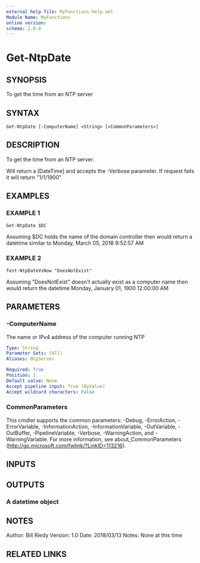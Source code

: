 ```yaml
---
external help file: MyFunctions-help.xml
Module Name: MyFunctions
online version:
schema: 2.0.0
---
```


# Get-NtpDate

## SYNOPSIS
To get the time from an NTP server

## SYNTAX

```
Get-NtpDate [-ComputerName] <String> [<CommonParameters>]
```

## DESCRIPTION
To get the time from an NTP server.

Will return a \[DateTime\] and accepts the -Verbose parameter.
If request fails it will return "1/1/1900"

## EXAMPLES

### EXAMPLE 1
```
Get-NtpDate $DC
```

Assuming $DC holds the name of the domain controller then would return a datetime similar to
Monday, March 05, 2018 9:52:57 AM

### EXAMPLE 2
```
Test-NtpDateVsNow "DoesNotExist"
```

Assuming "DoesNotExist" doesn't actually exist as a computer name then would return the datetime
Monday, January 01, 1900 12:00:00 AM

## PARAMETERS

### -ComputerName
The name or IPv4 address of the computer running NTP

```yaml
Type: String
Parameter Sets: (All)
Aliases: NtpServer

Required: True
Position: 1
Default value: None
Accept pipeline input: True (ByValue)
Accept wildcard characters: False
```

### CommonParameters
This cmdlet supports the common parameters: -Debug, -ErrorAction, -ErrorVariable, -InformationAction, -InformationVariable, -OutVariable, -OutBuffer, -PipelineVariable, -Verbose, -WarningAction, and -WarningVariable.
For more information, see about_CommonParameters (http://go.microsoft.com/fwlink/?LinkID=113216).

## INPUTS

## OUTPUTS

### A datetime object

## NOTES
Author:     Bill Riedy
Version:    1.0
Date:       2018/03/13
Notes:      None at this time

## RELATED LINKS

